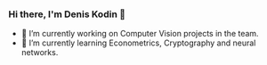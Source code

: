 ### Hi there, I'm Denis Kodin 👋


- 🔭 I’m currently working on Computer Vision projects in the team.
- 🌱 I’m currently learning Econometrics, Сryptography and neural networks.

<!--
**kodinkod/kodinkod** is a ✨ _special_ ✨ repository because its `README.md` (this file) appears on your GitHub profile.

Here are some ideas to get you started:

- 🔭 I’m currently working on ...
- 🌱 I’m currently learning ...
- 👯 I’m looking to collaborate on ...
- 💬 Ask me about ...
- 📫 How to reach me: ...
- 😄 Pronouns: ...
- ⚡ Fun fact: ...
-->
